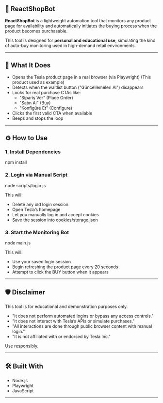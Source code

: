 ## 🚗 ReactShopBot

**ReactShopBot** is a lightweight automation tool that monitors any product page for availability and automatically initiates the buying process when the product becomes purchasable.

This tool is designed for **personal and educational use**, simulating the kind of auto-buy monitoring used in high-demand retail environments.

---

## 🧠 What It Does

- Opens the Tesla product page in a real browser (via Playwright) (This product used as example)
- Detects when the waitlist button (\"Güncellemeleri Al\") disappears
- Looks for real purchase CTAs like:
  - \"Sipariş Ver\" (Place Order)
  - \"Satın Al\" (Buy)
  - \"Konfigüre Et\" (Configure)
- Clicks the first valid CTA when available
- Beeps and stops the loop

---

## ⚙️ How to Use

### 1. Install Dependencies

npm install

### 2. Login via Manual Script

node scripts/login.js

This will:
- Delete any old login session
- Open Tesla’s homepage
- Let you manually log in and accept cookies
- Save the session into cookies/storage.json

### 3. Start the Monitoring Bot

node main.js

This will:
- Use your saved login session
- Begin refreshing the product page every 20 seconds
- Attempt to click the BUY button when it appears

---

## 🛡️ Disclaimer

This tool is for educational and demonstration purposes only.

- \"It does not perform automated logins or bypass any access controls.\"
- \"It does not interact with Tesla’s APIs or simulate purchases.\"
- \"All interactions are done through public browser content with manual login.\"
- \"It is not affiliated with or endorsed by Tesla Inc.\"

Use responsibly.

---

## 🛠️ Built With

- Node.js
- Playwright
- JavaScript

---
